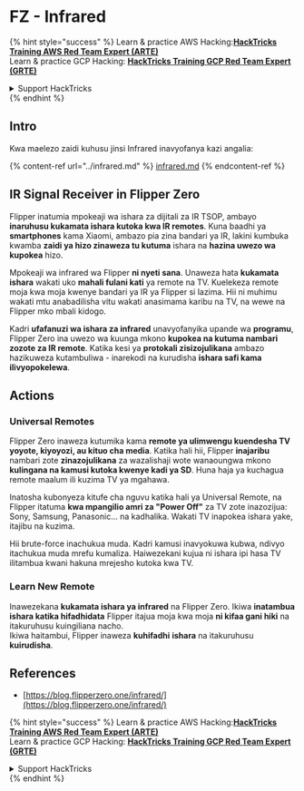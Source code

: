 # FZ - Infrared

{% hint style="success" %}
Learn & practice AWS Hacking:<img src="/.gitbook/assets/arte.png" alt="" data-size="line">[**HackTricks Training AWS Red Team Expert (ARTE)**](https://training.hacktricks.xyz/courses/arte)<img src="/.gitbook/assets/arte.png" alt="" data-size="line">\
Learn & practice GCP Hacking: <img src="/.gitbook/assets/grte.png" alt="" data-size="line">[**HackTricks Training GCP Red Team Expert (GRTE)**<img src="/.gitbook/assets/grte.png" alt="" data-size="line">](https://training.hacktricks.xyz/courses/grte)

<details>

<summary>Support HackTricks</summary>

* Check the [**subscription plans**](https://github.com/sponsors/carlospolop)!
* **Join the** 💬 [**Discord group**](https://discord.gg/hRep4RUj7f) or the [**telegram group**](https://t.me/peass) or **follow** us on **Twitter** 🐦 [**@hacktricks\_live**](https://twitter.com/hacktricks\_live)**.**
* **Share hacking tricks by submitting PRs to the** [**HackTricks**](https://github.com/carlospolop/hacktricks) and [**HackTricks Cloud**](https://github.com/carlospolop/hacktricks-cloud) github repos.

</details>
{% endhint %}

## Intro <a href="#ir-signal-receiver-in-flipper-zero" id="ir-signal-receiver-in-flipper-zero"></a>

Kwa maelezo zaidi kuhusu jinsi Infrared inavyofanya kazi angalia:

{% content-ref url="../infrared.md" %}
[infrared.md](../infrared.md)
{% endcontent-ref %}

## IR Signal Receiver in Flipper Zero <a href="#ir-signal-receiver-in-flipper-zero" id="ir-signal-receiver-in-flipper-zero"></a>

Flipper inatumia mpokeaji wa ishara za dijitali za IR TSOP, ambayo **inaruhusu kukamata ishara kutoka kwa IR remotes**. Kuna baadhi ya **smartphones** kama Xiaomi, ambazo pia zina bandari ya IR, lakini kumbuka kwamba **zaidi ya hizo zinaweza tu kutuma** ishara na **hazina uwezo wa kupokea** hizo.

Mpokeaji wa infrared wa Flipper **ni nyeti sana**. Unaweza hata **kukamata ishara** wakati uko **mahali fulani kati** ya remote na TV. Kuelekeza remote moja kwa moja kwenye bandari ya IR ya Flipper si lazima. Hii ni muhimu wakati mtu anabadilisha vitu wakati anasimama karibu na TV, na wewe na Flipper mko mbali kidogo.

Kadri **ufafanuzi wa ishara za infrared** unavyofanyika upande wa **programu**, Flipper Zero ina uwezo wa kuunga mkono **kupokea na kutuma nambari zozote za IR remote**. Katika kesi ya **protokali zisizojulikana** ambazo hazikuweza kutambuliwa - inarekodi na kurudisha **ishara safi kama ilivyopokelewa**.

## Actions

### Universal Remotes

Flipper Zero inaweza kutumika kama **remote ya ulimwengu kuendesha TV yoyote, kiyoyozi, au kituo cha media**. Katika hali hii, Flipper **inajaribu** nambari zote **zinazojulikana** za wazalishaji wote wanaoungwa mkono **kulingana na kamusi kutoka kwenye kadi ya SD**. Huna haja ya kuchagua remote maalum ili kuzima TV ya mgahawa.

Inatosha kubonyeza kitufe cha nguvu katika hali ya Universal Remote, na Flipper itatuma **kwa mpangilio amri za "Power Off"** za TV zote inazozijua: Sony, Samsung, Panasonic... na kadhalika. Wakati TV inapokea ishara yake, itajibu na kuzima.

Hii brute-force inachukua muda. Kadri kamusi inavyokuwa kubwa, ndivyo itachukua muda mrefu kumaliza. Haiwezekani kujua ni ishara ipi hasa TV ilitambua kwani hakuna mrejesho kutoka kwa TV.

### Learn New Remote

Inawezekana **kukamata ishara ya infrared** na Flipper Zero. Ikiwa **inatambua ishara katika hifadhidata** Flipper itajua moja kwa moja **ni kifaa gani hiki** na itakuruhusu kuingiliana nacho.\
Ikiwa haitambui, Flipper inaweza **kuhifadhi** **ishara** na itakuruhusu **kuirudisha**.

## References

* [https://blog.flipperzero.one/infrared/](https://blog.flipperzero.one/infrared/)

{% hint style="success" %}
Learn & practice AWS Hacking:<img src="/.gitbook/assets/arte.png" alt="" data-size="line">[**HackTricks Training AWS Red Team Expert (ARTE)**](https://training.hacktricks.xyz/courses/arte)<img src="/.gitbook/assets/arte.png" alt="" data-size="line">\
Learn & practice GCP Hacking: <img src="/.gitbook/assets/grte.png" alt="" data-size="line">[**HackTricks Training GCP Red Team Expert (GRTE)**<img src="/.gitbook/assets/grte.png" alt="" data-size="line">](https://training.hacktricks.xyz/courses/grte)

<details>

<summary>Support HackTricks</summary>

* Check the [**subscription plans**](https://github.com/sponsors/carlospolop)!
* **Join the** 💬 [**Discord group**](https://discord.gg/hRep4RUj7f) or the [**telegram group**](https://t.me/peass) or **follow** us on **Twitter** 🐦 [**@hacktricks\_live**](https://twitter.com/hacktricks\_live)**.**
* **Share hacking tricks by submitting PRs to the** [**HackTricks**](https://github.com/carlospolop/hacktricks) and [**HackTricks Cloud**](https://github.com/carlospolop/hacktricks-cloud) github repos.

</details>
{% endhint %}
